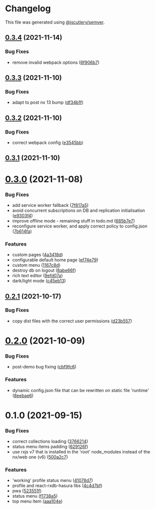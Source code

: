 # Changelog

This file was generated using [@jscutlery/semver](https://github.com/jscutlery/semver).

## [0.3.4](https://github.com/platyplus/platydev/compare/platyplus@0.3.3...platyplus@0.3.4) (2021-11-14)


### Bug Fixes

* remove invalid webpack options ([6f906b7](https://github.com/platyplus/platydev/commit/6f906b77bc40edfe5ee1a65dc0bc56ce87e5f0f5))



## [0.3.3](https://github.com/platyplus/platydev/compare/platyplus@0.3.2...platyplus@0.3.3) (2021-11-10)


### Bug Fixes

* adapt to post nx 13 bump ([df34b1f](https://github.com/platyplus/platydev/commit/df34b1f76497205536952dc3ec91aa66fb7f27c4))



## [0.3.2](https://github.com/platyplus/platydev/compare/platyplus@0.3.1...platyplus@0.3.2) (2021-11-10)


### Bug Fixes

* correct webpack config ([e3545bb](https://github.com/platyplus/platydev/commit/e3545bb1664d51d87c2a8d3996913750bf8759df))



## [0.3.1](https://github.com/platyplus/platydev/compare/platyplus@0.3.0...platyplus@0.3.1) (2021-11-10)



# [0.3.0](https://github.com/platyplus/platydev/compare/platyplus@0.2.1...platyplus@0.3.0) (2021-11-08)

### Bug Fixes

- add service worker fallback ([7f817a5](https://github.com/platyplus/platydev/commit/7f817a5661717672d1f09ecb879cd428865b86ae))
- avoid concurrent subscriptions on DB and replication initialisation ([e9303f4](https://github.com/platyplus/platydev/commit/e9303f4cf13ca797070f8699144121d1c20f4515))
- improve offline mode - remaining stuff in todo.md ([685b7e7](https://github.com/platyplus/platydev/commit/685b7e7fd7ecb5b0f1353211ab2186bd2ec0129e))
- reconfigure service worker, and apply correct policy to config.json ([7b614fa](https://github.com/platyplus/platydev/commit/7b614fabdc3308ac2c8b332f57a4e6a17ca6a112))

### Features

- custom pages ([4a3418d](https://github.com/platyplus/platydev/commit/4a3418d961d403f411f4bfa4310595b97c73b9bd))
- configurable default home page ([ef74e79](https://github.com/platyplus/platydev/commit/ef74e79a8e84967c32a371bb1d463ee55043bbb3))
- custom menu ([1167c8d](https://github.com/platyplus/platydev/commit/1167c8df5a3a993682b17ec1b4e36af16a57a54a))
- destroy db on logout ([8abe66f](https://github.com/platyplus/platydev/commit/8abe66f61e688dca373368ba0d19ed554ff9afa0))
- rich text editor ([9efd07a](https://github.com/platyplus/platydev/commit/9efd07a05c7ac28d712e9bb054a054f9b93572ec))
- dark/light mode ([c45eb13](https://github.com/platyplus/platydev/commit/c45eb135535b6df72b71ef28fb9f450e10b43324))

## [0.2.1](https://github.com/platyplus/platydev/compare/platyplus@0.2.0...platyplus@0.2.1) (2021-10-17)

### Bug Fixes

- copy dist files with the correct user permissions ([d23b557](https://github.com/platyplus/platydev/commit/d23b55771bc7ba6d4b03b659191dcfd31b5be81a))

# [0.2.0](https://github.com/platyplus/platyplus/compare/platyplus@0.1.0...platyplus@0.2.0) (2021-10-09)

### Bug Fixes

- post-demo bug fixing ([cbf9fc6](https://github.com/platyplus/platyplus/commit/cbf9fc662a541831a6fc3a682015b5de3e7f5011))

### Features

- dynamic config.json file that can be rewritten on static file 'runtime' ([8eebae6](https://github.com/platyplus/platyplus/commit/8eebae64d4039e6a05503abb58b03c11dfaaf9b6))

# 0.1.0 (2021-09-15)

### Bug Fixes

- correct collections loading ([3766214](https://github.com/platyplus/platyplus/commit/3766214b38a75e225044a7589ab15960812a9816))
- status menu items padding ([629126f](https://github.com/platyplus/platyplus/commit/629126f8b99a8aed0f424e6ff4c8ea67d1cee49d))
- use rxjs v7 that is installed in the 'root' node_modules instead of the nx/web one (v6) ([500a2c7](https://github.com/platyplus/platyplus/commit/500a2c730119ad4ce33b55f8bddf9d1eb2e5c04a))

### Features

- 'working' profile status menu ([41078d7](https://github.com/platyplus/platyplus/commit/41078d79e6d770a814d61b688ef236c75dcf0782))
- profile and react-rxdb-hasura libs ([4c4d7bf](https://github.com/platyplus/platyplus/commit/4c4d7bf9656b6d8ed2ef7a1ca4817127365d7caf))
- pwa ([523551f](https://github.com/platyplus/platyplus/commit/523551ff39efca5619ed732f3aa15004276b9e06))
- status menu ([f1738a5](https://github.com/platyplus/platyplus/commit/f1738a5c063e1a9b9e8a5e1df04ad238028fc59d))
- top menu item ([aaa104e](https://github.com/platyplus/platyplus/commit/aaa104e4e04c04ea3e9170b7c4fd1cd127da6a7e))
